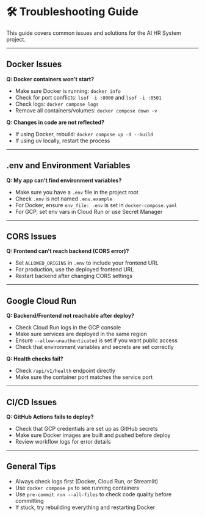 # 🛠️ Troubleshooting Guide

This guide covers common issues and solutions for the AI HR System project.

---

## Docker Issues

**Q: Docker containers won't start?**
- Make sure Docker is running: `docker info`
- Check for port conflicts: `lsof -i :8000` and `lsof -i :8501`
- Check logs: `docker compose logs`
- Remove all containers/volumes: `docker compose down -v`

**Q: Changes in code are not reflected?**
- If using Docker, rebuild: `docker compose up -d --build`
- If using uv locally, restart the process

---

## .env and Environment Variables

**Q: My app can't find environment variables?**
- Make sure you have a `.env` file in the project root
- Check `.env` is not named `.env.example`
- For Docker, ensure `env_file: .env` is set in `docker-compose.yaml`
- For GCP, set env vars in Cloud Run or use Secret Manager

---

## CORS Issues

**Q: Frontend can't reach backend (CORS error)?**
- Set `ALLOWED_ORIGINS` in `.env` to include your frontend URL
- For production, use the deployed frontend URL
- Restart backend after changing CORS settings

---

## Google Cloud Run

**Q: Backend/Frontend not reachable after deploy?**
- Check Cloud Run logs in the GCP console
- Make sure services are deployed in the same region
- Ensure `--allow-unauthenticated` is set if you want public access
- Check that environment variables and secrets are set correctly

**Q: Health checks fail?**
- Check `/api/v1/health` endpoint directly
- Make sure the container port matches the service port

---

## CI/CD Issues

**Q: GitHub Actions fails to deploy?**
- Check that GCP credentials are set up as GitHub secrets
- Make sure Docker images are built and pushed before deploy
- Review workflow logs for error details

---

## General Tips
- Always check logs first (Docker, Cloud Run, or Streamlit)
- Use `docker compose ps` to see running containers
- Use `pre-commit run --all-files` to check code quality before committing
- If stuck, try rebuilding everything and restarting Docker
